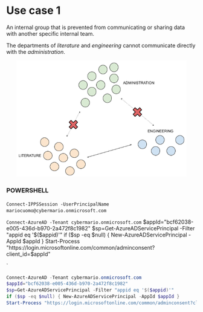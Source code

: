 # Use case 1
An internal group that is prevented from communicating or sharing data with another specific internal team.

The departments of _literature_ and _engineering_ cannot communicate directly with the _administration_.

<div align="center">  
  <img src="https://github.com/mariocuomo/informationBarriers/blob/main/images/usecase1.png" width=450>
</div>

### POWERSHELL
`
Connect-IPPSSession -UserPrincipalName mariocuomo@cybermario.onmicrosoft.com
`

`
Connect-AzureAD -Tenant cybermario.onmicrosoft.com
`
$appId="bcf62038-e005-436d-b970-2a472f8c1982" 
$sp=Get-AzureADServicePrincipal -Filter "appid eq '$($appid)'"
if ($sp -eq $null) { New-AzureADServicePrincipal -AppId $appId }
Start-Process "https://login.microsoftonline.com/common/adminconsent?client_id=$appId"

`

```PowerShell
Connect-AzureAD -Tenant cybermario.onmicrosoft.com
$appId="bcf62038-e005-436d-b970-2a472f8c1982" 
$sp=Get-AzureADServicePrincipal -Filter "appid eq '$($appid)'"
if ($sp -eq $null) { New-AzureADServicePrincipal -AppId $appId }
Start-Process "https://login.microsoftonline.com/common/adminconsent?client_id=$appId"
```
